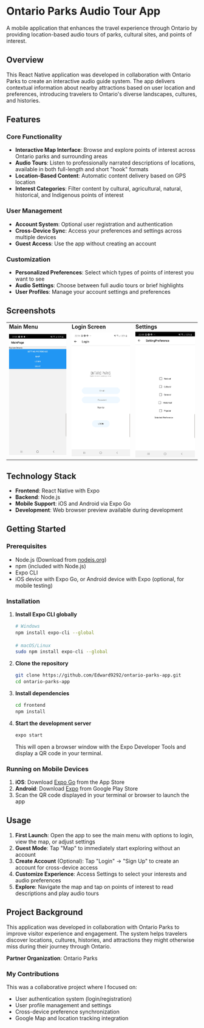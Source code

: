 # Ontario Parks Audio Tour App

A mobile application that enhances the travel experience through Ontario by providing location-based audio tours of parks, cultural sites, and points of interest.

## Overview

This React Native application was developed in collaboration with Ontario Parks to create an interactive audio guide system. The app delivers contextual information about nearby attractions based on user location and preferences, introducing travelers to Ontario's diverse landscapes, cultures, and histories.

## Features

### Core Functionality

- **Interactive Map Interface**: Browse and explore points of interest across Ontario parks and surrounding areas
- **Audio Tours**: Listen to professionally narrated descriptions of locations, available in both full-length and short "hook" formats
- **Location-Based Content**: Automatic content delivery based on GPS location
- **Interest Categories**: Filter content by cultural, agricultural, natural, historical, and Indigenous points of interest

### User Management

- **Account System**: Optional user registration and authentication
- **Cross-Device Sync**: Access your preferences and settings across multiple devices
- **Guest Access**: Use the app without creating an account

### Customization

- **Personalized Preferences**: Select which types of points of interest you want to see
- **Audio Settings**: Choose between full audio tours or brief highlights
- **User Profiles**: Manage your account settings and preferences

## Screenshots

<table>
  <tr>
    <td><b>Main Menu</b></td>
    <td><b>Login Screen</b></td>
    <td><b>Settings</b></td>
  </tr>
  <tr>
    <td><img src="frontend/demo/main.jpg" width="200"/></td>
    <td><img src="frontend/demo/login.jpg" width="200"/></td>
    <td><img src="frontend/demo/settings.jpg" width="200"/></td>
  </tr>
</table>

## Technology Stack

- **Frontend**: React Native with Expo
- **Backend**: Node.js
- **Mobile Support**: iOS and Android via Expo Go
- **Development**: Web browser preview available during development

## Getting Started

### Prerequisites

- Node.js (Download from [nodejs.org](https://nodejs.org/en/download/))
- npm (included with Node.js)
- Expo CLI
- iOS device with Expo Go, or Android device with Expo (optional, for mobile testing)

### Installation

1. **Install Expo CLI globally**

   ```bash
   # Windows
   npm install expo-cli --global
   
   # macOS/Linux
   sudo npm install expo-cli --global
   ```

2. **Clone the repository**

   ```bash
   git clone https://github.com/Edward9292/ontario-parks-app.git
   cd ontario-parks-app
   ```

3. **Install dependencies**

   ```bash
   cd frontend
   npm install
   ```

4. **Start the development server**

   ```bash
   expo start
   ```

   This will open a browser window with the Expo Developer Tools and display a QR code in your terminal.

### Running on Mobile Devices

1. **iOS**: Download [Expo Go](https://apps.apple.com/app/expo-go/id982107779) from the App Store
2. **Android**: Download [Expo](https://play.google.com/store/apps/details?id=host.exp.exponent) from Google Play Store
3. Scan the QR code displayed in your terminal or browser to launch the app

## Usage

1. **First Launch**: Open the app to see the main menu with options to login, view the map, or adjust settings
2. **Guest Mode**: Tap "Map" to immediately start exploring without an account
3. **Create Account** (Optional): Tap "Login" → "Sign Up" to create an account for cross-device access
4. **Customize Experience**: Access Settings to select your interests and audio preferences
5. **Explore**: Navigate the map and tap on points of interest to read descriptions and play audio tours

## Project Background

This application was developed in collaboration with Ontario Parks to improve visitor experience and engagement. The system helps travelers discover locations, cultures, histories, and attractions they might otherwise miss during their journey through Ontario.

**Partner Organization**: Ontario Parks

### My Contributions

This was a collaborative project where I focused on:
- User authentication system (login/registration)
- User profile management and settings
- Cross-device preference synchronization
- Google Map and location tracking integration

